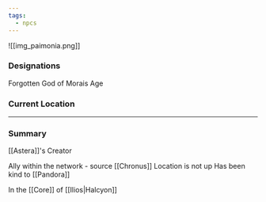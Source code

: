 ```yaml
---
tags:
  - npcs
---
```

![[img_paimonia.png]]

### Designations
Forgotten God of Morais Age

### Current Location


___
### Summary
[[Astera]]'s Creator

Ally within the network - source [[Chronus]]
Location is not up
Has been kind to [[Pandora]]

In the [[Core]] of [[Ilios|Halcyon]]
